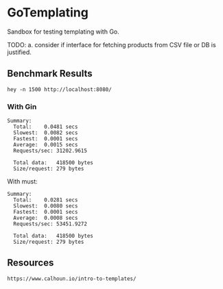 # GoTemplating
Sandbox for testing templating with Go.

TODO:
a. consider if interface for fetching products from CSV file or DB is justified.

## Benchmark Results
```
hey -n 1500 http://localhost:8080/
```
### With Gin
```
Summary:
  Total:	0.0481 secs
  Slowest:	0.0082 secs
  Fastest:	0.0001 secs
  Average:	0.0015 secs
  Requests/sec:	31202.9615
  
  Total data:	418500 bytes
  Size/request:	279 bytes
```
With must:
```
Summary:
  Total:	0.0281 secs
  Slowest:	0.0080 secs
  Fastest:	0.0001 secs
  Average:	0.0008 secs
  Requests/sec:	53451.9272
  
  Total data:	418500 bytes
  Size/request:	279 bytes
```

## Resources
```
https://www.calhoun.io/intro-to-templates/
```

